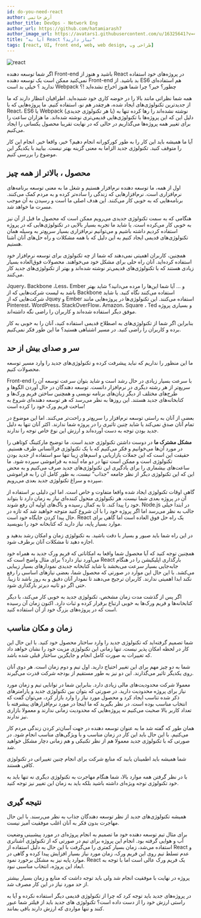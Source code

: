 ```yaml
---
id: do-you-need-react
author: آرش حاتمی
author_title: DevOps - Network Eng
author_url: https://github.com/hatamiarash7
author_image_url: https://avatars1.githubusercontent.com/u/16325641?v=4
title: "آیا به React نیاز دارید؟"
tags: [react, UI, front end, web, web design, طراحی وب]
---
```


![react](/img/blog/24.jpg)

اگر شما توسعه دهنده Front-end باشید و هنوز از React در پروژه‌های خود استفاده نمی‌کنید ممکن است یک توسعه دهنده Front-end بد باشید. از ES6 هم استفاده‌ای ندارید ؟ خیلی بد است Webpack چطور؟ خیر؟ چرا شما هنوز اخراج نشده‌اید !؟

<!--truncate-->

همه شما نظراتی مانند بالا را در حوضه کاری خود شنیده‌اید. اطرافیان انتظار دارند که ما از جدیدترین تکنولوژی‌های ایجاد شده، هرچقدر هم نو، استفاده کنیم. ما پروژه‌هایی که با React، ES6 یا Webpack (یا هر تکنولوژی جدیدی) نوشته نشده‌اند را رها کرده تنها به دلیل این که این پروژه‌ها با تکنولوژی‌هایی قدیمی‌تری نوشته شده‌اند. ما هزاران ساعت را برای تغییر همه پروژه‌ها می‌گذاریم در حالی که در نهایت تقریبا محصول یکسانی را ایجاد می‌کنیم.

آیا ما همیشه باید این کار را به طور کورکورانه انجام دهیم؟ خیر، واقعا خیر. انجام این کار را متوقف کنید. تکنولوژی جدید الزاما به معنی گزینه بهتر نیست. بیایید با یکدیگر این موضوع را بررسی کنیم.

## محصول ، بالاتر از همه چیز

اول از همه، ما توسعه دهنده نرم‌افزار هستیم و شغل ما به معنی توسعه برنامه‌های نرم‌افزاری است. نرم‌افزارهایی که زندگی را ساده‌تر کرده و به مردم کمک می‌کنند. برنامه‌هایی که به خوبی کار می‌کنند. این هدف اصلی ما است و رسیدن به آن موجب مسرت ما خواهد شد.

هنگامی که به سمت تکنولوژی جدیدی می‌رویم ممکن است که محصول ما قبل از آن نیز به خوبی کار می‌کرده است. یا شاید ما تجربه بسیار بالایی در تکنولوژی‌هایی که در پروژه استفاده کردیم داشته باشیم و می‌توانیم نرم‌افزاری بسیار سریع‌تر به وسیله همان تکنولوژی‌های قدیمی ایجاد کنیم به این دلیل که با همه مشکلات و راه حل‌های آنان آشنا هستیم.

همچنین، کاربران اهمیتی نمی‌دهند که شما از چه تکنولوژی برای توسعه نرم‌افزار خود استفاده کرده‌اید. آنان راه حلی برای مشکل خود می‌خواهند. محصولات فوق‌العاده بسیار زیادی هستند که با تکنولوژی‌های قدیمی‌تر نوشته شده‌اند و بهتر از تکنولوژی‌های جدید کار می‌کنند.

Jquery، Backbone ،Less، Ember و … آیا شما این‌ها را مرده می‌دانید؟ شاید بهتر باشد به لیست شرکت‌هایی که از Backbone استفاده می‌کنند نگاه کنید. یا شاید شرکت‌هایی که از Jquey و Ember استفاده می‌کنند. این تکنولوژی‌ها در پروژه‌هایی مانند Pinterest، WordPress، StackOverFlow، Amazon، Square ، Ted و بسیاری پروژه موفق دیگر استفاده شده‌اند و کاربران را راضی نگه داشته‌اند.

بنابراین اگر شما از تکنولوژی‌های به اصطلاح قدیمی استفاده کنید، آنان را به خوبی به کار برده و کاربران را راضی کنید. در مسیر اشتباهی هستید؟ ما این طور فکر نمی‌کنیم.

## سر و صدای بیش از حد

ما این منظور را نداریم که نباید پیشرفت کرده و تکنولوژی‌های جدید را وارد مسیر توسعه محصولات کنیم.

Front-end با سرعت بسیار زیادی در حال رشد است و شاید بتوان سرعت توسعه آن را سریع‌تر از هر رشته دیگری در نرم‌افزار دانست. توسعه دهندگان در حال آوردن الگوها و طرح‌های مختلف از دیگر زبان‌های برنامه نویسی و همچنین ساختن فریم ورک‌ها و کتابخانه‌های جدید هستند. این روزها به نظر می‌رسد که هر توسعه دهنده‌ای شروع به ساخت فریم ورک خود را کرده است!

بعضی از آنان به راستی توسعه نرم‌افزار را سریع‌تر و راحت‌تر می‌کنند. اما این موضوع در تمام آنان صدق نمی‌کند یا شاید چنین تاثیری را در پروژه شما ندارند. اکثر آنان تنها به دلیل جدید بودن توجه به دست آورده‌اند و ارزش این نوع خاص توجه را ندارند.

**مشکل مشترک ما** در دوست داشتن تکنولوژی جدید است. ما توضیح مارکتینگ کوتاهی را در مورد آن‌ها می‌خوانیم و فکر می‌کنیم که با یک تکنولوژی فراانسانی طرف هستیم. حقیقت این است که این جملات بازاریابی و اسم‌های زیبا تنها سو استفاده از جدید بودن تکنولوژی است و ممکن است تنها در دو ماه آینده به فراموشی سپرده شود. ما ساعت‌های بیشماری را برای یادگیری این تکنولوژی‌های جدید صرف می‌کنیم و به محض این که این تکنولوژی دیگر از نظر جامعه “جذاب” نیست، به طور کامل آن را به فراموشی سپرده و سراغ تکنولوژی جدید بعدی می‌رویم.

گاهی اوقات تکنولوژی ایجاد شده واقعا متفاوت و خاص است. اما این دلیلی بر استفاده از آن در پروژه بعدی شما نیست. هر تکنولوژی متحول کننده‌ای نیاز به زمان دارد تا بتواند خود را پیدا کند. تا به کمال رسیده و باگ‌های اولیه آن رفع شوند. Node.js در ابتدا خیلی جالب به نظر می‌رسد اما اگر پروژه خود را با آن شروع کنید متوجه خواهید شد که تازه در حال پیدا کردن جایگاه خود است. React یک راه حل فوق العاده است اما گاهی برای موارد بسیار پایه، نیاز دارید که کتابخانه خود را بنویسید.

در این راه شما باید صبور و بسیار با دقت باشید. به تکنولوژی‌ زمان و امکان رشد بدهید و اجازه دهید تا مشکلات آنان برطرف شود.

همچنین توجه کنید که آیا محصول شما واقعا به امکاناتی که فریم ورک جدید به همراه خود می‌آورد نیاز دارد؟ برای مثال واضح است که React بارگذاری اپلیکیشن را در هنگام جا‌به‌جایی بسیار سرعت می‌بخشد یا شاید کتابخانه جدیدی نمودار‌های بسیار زیبایی می‌کشد. با این حال این موارد در صورتی که محصول شما، بعضی نیازهای اساسی را رفع نکند ابدا اهمیتی ندارند. کاربران ترجیح می‌دهند تا نمودار آنان دقیق و به روز باشد تا زیبا. حتی اگر دو ثانیه دیرتر بارگذاری شود.

اگر پس از گذشت مدت زمان مشخص، تکنولوژی جدید به خوبی کار می‌کند، با دیگر کتابخانه‌ها و فریم ورک‌ها به خوبی ارتباع برقرار کرده و ثبات دارد. اکنون زمان آن رسیده است که در پروژه‌های بزرگ خود از آن استفاده کنید.

## زمان و مکان مناسب

شما تصمیم گرفته‌اید که تکنولوژی جدید را وارد ساختار محصول خود کنید. با این حال این کار در لحظه امکان پذیر نیست. تنها زمانی این تکنولوژی مزیت خود را نشان خواهد داد که تغییرات به صورت کامل انجام و جایگزین ساختار قبلی شده باشد.

شما به دو چیز مهم برای این تغییر احتیاج دارید. اول تیم و دوم زمان است. هر دوی آنان روی یکدیگر تاثیر می‌گذارند. این دو نیز به طور مستقیم از بودجه شرکت قدرت می‌گیرند.

معمولا شرکت محدودیت‌های مالی زیادی دارد. بنابراین شما در توانایی تیم و زمان مورد نیاز برای پروژه محدودیت دارید. در صورتی که بتوان بین تکنولوژی جدید و پارامترهای ذکر شده تناسب ایجاد کرد و محصول مورد نیاز را وارد بازار کرد، می‌توان گفت که انتخاب مناسب بوده است. در نظر بگیرید که ما اینجا در مورد نرم‌افزارهای پیشرفته با تعداد کاربر بالا صحبت می‌کنیم نه پروژه‌هایی که محدودیت زمانی ندارند و معمولا بازاری نیز ندارند.

همان طور که گفته شد ما به عنوان توسعه دهنده در جهت آسان‌تر کردن زندگی مردم کار می‌کنیم. با این حال باید این کار در زمان مناسب و با ویژگی‌های مناسب انجام شود. در صورتی که با تکنولوژی جدید معمولا هم از نظر تکنیکی و هم زمانی دچار مشکل خواهید شد.

شما همیشه باید اطمینان یابید که منابع شرکت برای انجام چنین تغییراتی در تکنولوژی کافی هستند.

با در نظر گرفتن همه موارد بالا، شما هنگام مهاجرت به تکنولوژی دیگری نه تنها باید به خود تکنولوژی توجه ویژه‌ای داشته باشید بلکه باید به زمان این تغییر نیز توجه کنید.

## نتیجه گیری

همیشه تکنولوژی‌های جدید از نظر توسعه دهندگان جذاب به نظر می‌رسند. با این حال مهاجرت بدون فکر به آنان اغلب موفقیت آمیز نیست.

برای مثال تیم توسعه دهنده خود ما تصمیم به انجام پروژه‌ای در مورد پیشبینی وضعیت آب و هوایی گرفته بود. انجام این پروژه برای تیم در صورتی که از تکنولوژی آشناتری استفاده می‌شد، زمان بسیار کمتری را می‌گرفت با این حال به دلیل استفاده از React و عدم تسلط تیم روی این فریم ورک، زمان مورد نیاز بسیار افزایش پیدا کرده و گاهی در موارد پایه نیز به مشکل برخورد نمود. React یک فریم ورک عالی است اما با توجه به ابعاد این پروژه، انتخاب مناسبی نبود.

پروژه در نهایت با موفقیت انجام شد ولی باید توجه داشت که منابع و زمان بسیار بیشتر از حد مورد نیاز در این کار مصرف شد.

در پروژه‌های جدید باید توجه کرد که چرا از تکنولوژی قدیمی دیگر استفاده نکرده و آیا به راستی ارزش خود را از دست داده‌ است؟ تکنولوژی های جدید باید از فیلتر شما عبور کنند و تنها مواردی که ارزش دارند باقی بمانند.
